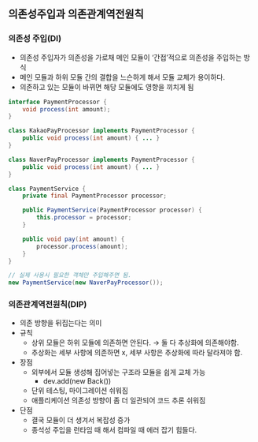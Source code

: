 ## 의존성주입과 의존관계역전원칙

### 의존성 주입(DI)

- 의존성 주입자가 의존성을 가로채 메인 모듈이 ‘간접’적으로 의존성을 주입하는 방식
- 메인 모듈과 하위 모듈 간의 결합을 느슨하게 해서 모듈 교체가 용이하다.
- 의존하고 있는 모듈이 바뀌면 해당 모듈에도 영향을 끼치게 됨

```java
interface PaymentProcessor {
    void process(int amount);
}

class KakaoPayProcessor implements PaymentProcessor {
    public void process(int amount) { ... }
}

class NaverPayProcessor implements PaymentProcessor {
    public void process(int amount) { ... }
}

class PaymentService {
    private final PaymentProcessor processor;

    public PaymentService(PaymentProcessor processor) {
        this.processor = processor;
    }

    public void pay(int amount) {
        processor.process(amount);
    }
}

// 실제 사용시 필요한 객체만 주입해주면 됨.
new PaymentService(new NaverPayProcessor());
```

### 의존관계역전원칙(DIP)

- 의존 방향을 뒤집는다는 의미
- 규칙
  - 상위 모듈은 하위 모듈에 의존하면 안된다. → 둘 다 추상화에 의존해야함.
  - 추상화는 세부 사항에 의존하면 x, 세부 사항은 추상화에 따라 달라져야 함.
- 장점
  - 외부에서 모듈 생성해 집어넣는 구조라 모듈을 쉽게 교체 가능
    - dev.add(new Back())
  - 단위 테스팅, 마이그레이션 쉬워짐
  - 애플리케이션 의존성 방향이 좀 더 일관되어 코드 추론 쉬워짐
- 단점
  - 결국 모듈이 더 생겨서 복잡성 증가
  - 종석성 주입을 런타임 때 해서 컴파일 때 에러 잡기 힘들다.
